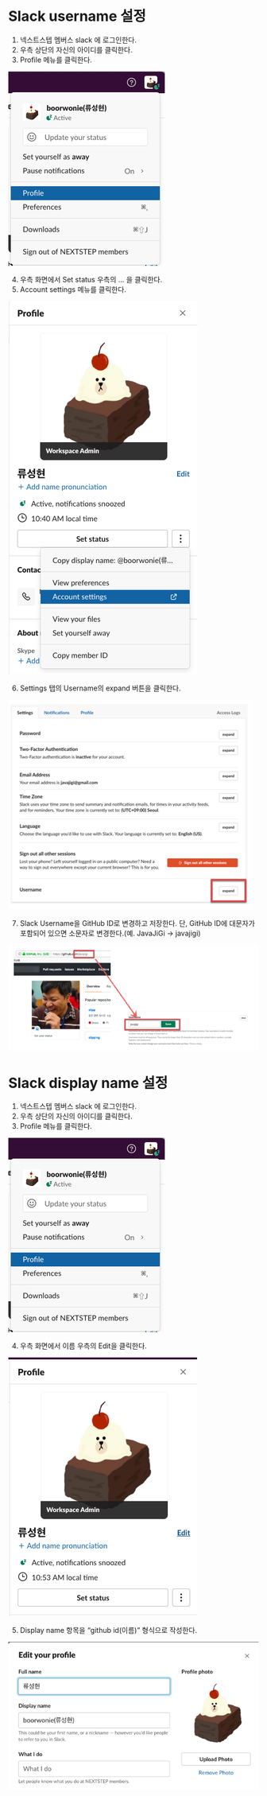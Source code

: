 # Slack username 설정
1. 넥스트스텝 멤버스 slack 에 로그인한다.
2. 우측 상단의 자신의 아이디를 클릭한다.
3. Profile 메뉴를 클릭한다.

![img.png](img.png)

4. 우측 화면에서 Set status 우측의 ... 을 클릭한다. 
5. Account settings 메뉴를 클릭한다.

![img_1.png](img_1.png)

6. Settings 탭의 Username의 expand 버튼을 클릭한다.

![img_3.png](img_3.png)

7. Slack Username을 GitHub ID로 변경하고 저장한다.
   단, GitHub ID에 대문자가 포함되어 있으면 소문자로 변경한다.(예. JavaJiGi -> javajigi)

![img_4.png](img_4.png)

# Slack display name 설정

1. 넥스트스텝 멤버스 slack 에 로그인한다.
2. 우측 상단의 자신의 아이디를 클릭한다.
3. Profile 메뉴를 클릭한다.

![img.png](img.png)

4. 우측 화면에서 이름 우측의 Edit을 클릭한다.

![img_2.png](img_2.png)

5. Display name 항목을 “github id(이름)” 형식으로 작성한다.

![img_5.png](img_5.png)